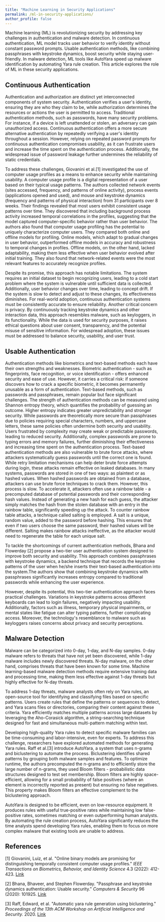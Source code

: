 ```yaml
---
title: "Machine Learning in Security Applications"
permalink: /ml-in-security-applications/
author_profile: false
---
```


Machine learning (ML) is revolutionizing security by addressing key challenges in authentication and malware detection. In continuous authentication, ML model tracks user behavior to verify identity without constant password prompts. Usable authentication methods, like combining passphrases with keystroke dynamics, boost security while staying user-friendly. In malware detection, ML tools like AutoYara speed up malware identification by automating Yara rule creation. This article explores the role of ML in these security applications.

## Continuous Authentication

Authentication and authorization are distinct yet interconnected components of system security. Authentication verifies a user's identity, ensuring they are who they claim to be, while authorization determines the resources or actions the user is permitted to access. Traditional authentication methods, such as passwords, have many security problems. For instance, if a device is left unattended or stolen, an adversary can gain unauthorized access. Continuous authentication offers a more secure alternative authentication by repeatedly verifying a user's identity throughout a session. However, relying on repeated password prompts for continuous authentication compromises usability, as it can frustrate users and increase the time spent on the authentication process. Additionally, the widespread issue of password leakage further undermines the reliability of static credentials.

To address these challenges, Giovanini et al.[1] investigated the use of computer usage profiles as a means to enhance security while maintaining usability. A computer usage profile is a digital representation of a user based on their typical usage patterns. The authors collected network events (sites accessed, frequency, and patterns of online activity), process events (applications opened and used), and mouse and keystroke dynamics (frequency and patterns of physical interaction) from 31 participants over 8 weeks. Their findings revealed that most users exhibit consistent usage patterns over time. They discovered that including background process activity increased temporal correlations in the profiles, suggesting that the model captured computer-specific behavior rather than user behavior. The authors also found that computer usage profiling has the potential to uniquely characterize computer users. They compared both online and offline models for profiling. Online models, which adapt to gradual changes in user behavior, outperformed offline models in accuracy and robustness to temporal changes in profiles. Offline models, on the other hand, lacked adaptability, making them less effective when user behavior evolved after initial training. They also found that network-related events were the most relevant features to accurately recognize profiles.

Despite its promise, this approach has notable limitations. The system requires an initial dataset to begin recognizing users, leading to a cold start problem where the system is vulnerable until sufficient data is collected. Additionally, user behavior changes over time, leading to concept drift. If the system is slow to detect and adjust to these changes, its effectiveness diminishes. For real-world adoption, continuous authentication systems must be consistently accurate to ensure reliability. Another critical concern is privacy. By continuously tracking keystroke dynamics and other interaction data, this approach resembles malware, such as keyloggers, in its functionality. While the data is used for security purposes, it raises ethical questions about user consent, transparency, and the potential misuse of sensitive information. For widespread adoption, these issues must be addressed to balance security, usability, and user trust.

## Usable Authentication

Authentication methods like biometrics and text-based methods each have their own strengths and weaknesses. Biometric authentication - such as fingerprints, face recognition, or voice identification - offers enhanced security and ease of use. However, it carries a critical risk: if someone discovers how to crack a specific biometric, it becomes permanently unusable as a form of authentication. Text-based methods, such as passwords and passphrases, remain popular but face significant challenges. The strength of authentication methods can be measured using Shannon entropy theory, which quantifies the probability of guessing an outcome. Higher entropy indicates greater unpredictability and stronger security. While passwords are theoretically more secure than passphrases due to policies requiring special characters, numbers, and uppercase letters, these same policies often undermine both security and usability. Users frustrated by complexity may create weak or predictable passwords, leading to reduced security. Additionally, complex passwords are prone to typing errors and memory failures, further diminishing their effectiveness and increasing time spent on the authentication process. Text-based authentication methods are also vulnerable to brute force attacks, where attackers systematically guess passwords until the correct one is found. While retry limitation mechanisms can help deter brute force attempts during login, these attacks remain effective on leaked databases. In many systems, passwords are stored in one of two ways: as plaintext or as hashed values. When hashed passwords are obtained from a database, attackers can use brute force techniques to crack them. However, this process is slow. To accelerate it, attackers often use a rainbow table - a precomputed database of potential passwords and their corresponding hash values. Instead of generating a new hash for each guess, the attacker simply matches the hash from the stolen database with an entry in the rainbow table, significantly speeding up the attack. To counter rainbow table attacks, a technique called salting is employed. A salt is a unique, random value, added to the password before hashing. This ensures that even if two users choose the same password, their hashed values will be different. Salting makes rainbow attacks ineffective, as the attacker would need to regenerate the table for each unique salt.

To tackle the shortcomings of current authentication methods, Bhana and Flowerday [2] propose a two-tier user authentication system designed to improve both security and usability. This approach combines passphrases with keystroke dynamics, a backend technique that records the keystroke patterns of the user when he/she inserts their text-based authentication into the system.The authors show that combining keystroke dynamics with passphrases significantly increases entropy compared to traditional passwords while enhancing the user experience. 

However, despite its potential, this two-tier authentication approach faces practical challenges. Variations in keystroke patterns across different keyboards can lead to login failures, negatively impacting usability. Additionally, factors such as illness, temporary physical impairments, or mental states like fatigue can alter typing patterns, further complicating access. Moreover, the technology's resemblance to malware such as keyloggers raises concerns about privacy and security perceptions.


## Malware Detection

Malware can be categorized into 0-day, 1-day, and N-day samples. 0-day malware refers to threats that have not yet been discovered, while 1-day malware includes newly discovered threats. N-day malware, on the other hand, comprises threats that have been known for some time. Machine learning-based malware detection methods require extensive training data and processing time, making them less effective against 1-day threats but highly effective for N-day threats.

To address 1-day threats, malware analysts often rely on Yara rules, an open-source tool for identifying and classifying files based on specific patterns. Users create rules that define the patterns or sequences to detect, and Yara scans files or directories, comparing their content against these criteria. Yara efficiently matches multiple patterns across large datasets by leveraging the Aho-Corasick algorithm, a string-searching technique designed for fast and simultaneous multi-pattern matching within text.

Developing high-quality Yara rules to detect specific malware families can be time-consuming and labor-intensive, even for experts. To address this challenge, researchers have explored automated methods for generating Yara rules. Raff et al.[3] introduce AutoYara, a system that uses n-grams and biclustering to automate the process. Biclustering identifies shared patterns by grouping both malware samples and features. To optimize runtime, the authors precomputed the n-grams and to efficiently store the large number of n-grams, they used Bloom filters - probabilistic data structures designed to test set membership. Bloom filters are highly space-efficient, allowing for a small probability of false positives (where an element is incorrectly reported as present) but ensuring no false negatives. This property makes Bloom filters an effective complement to the biclustering approach.

AutoYara is designed to be efficient, even on low-resource equipment. It produces rules  with useful true-positive rates while maintaining low false-positive  rates, sometimes matching or even outperforming human analysts. By automating the rule creation process, AutoYara significantly reduces the time analysts spend developing Yara rules, enabling them to focus on more complex malware that existing tools are unable to address.


## References

[1] Giovanini, Luiz, et al. "Online binary models are promising for distinguishing temporally consistent computer usage profiles." _IEEE Transactions on Biometrics, Behavior, and Identity Science_ 4.3 (2022): 412-423. [Link](https://ieeexplore.ieee.org/abstract/document/9786768)

[2] Bhana, Bhaveer, and Stephen Flowerday. "Passphrase and keystroke dynamics authentication: Usable security." _Computers & Security_ 96 (2020): 101925. [Link](https://www.sciencedirect.com/science/article/abs/pii/S0167404820302017)

[3] Raff, Edward, et al. "Automatic yara rule generation using biclustering." _Proceedings of the 13th ACM Workshop on Artificial Intelligence and Security._ 2020. [Link](https://dl.acm.org/doi/abs/10.1145/3411508.3421372)
